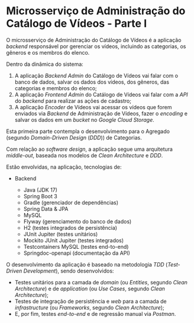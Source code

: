 # Microsserviço de Administração do Catálogo de Vídeos - Parte I

O microsserviço de Administração do Catálogo de Vídeos é a aplicação _backend_ responsável por gerenciar os vídeos, incluindo as categorias, os gêneros e os membros do elenco.

Dentro da dinâmica do sistema:

1. A aplicação _Backend Admin_ do Catálogo de Vídeos vai falar com o banco de dados, salvar os dados dos vídeos, dos gêneros, das categorias e membros do elenco;
2. A aplicação _Frontend Admin_ do Catálogo de Vídeos vai falar com a _API_ do _backend_ para realizar as ações de cadastro;
3. A aplicação _Encoder_ de Vídeos vai acessar os vídeos que forem enviados via _Backend_ de Administração de Vídeos, fazer o _encoding_ e salvar os dados em um _bucket_ no _Google Cloud Storage_.

Esta primeira parte contempla o desenvolvimento para o Agregado (segundo _Domain-Driven Design_ (_DDD_)) de Categorias.

Com relação ao _software design_, a aplicação segue uma arquitetura _middle-out_, baseada nos modelos de _Clean Architecture_ e _DDD_.

Estão envolvidas, na aplicação, tecnologias de:

- Backend

  - Java (JDK 17)
  - Spring Boot 3
  - Gradle (gerenciador de dependências)
  - Spring Data & JPA
  - MySQL
  - Flyway (gerenciamento do banco de dados)
  - H2 (testes integrados de persistência)
  - JUnit Jupiter (testes unitários)
  - Mockito JUnit Jupiter (testes integrados)
  - Testcontainers MySQL (testes end-to-end)
  - Springdoc-openapi (documentação da API)

O desenvolvimento da aplicação é baseado na metodologia _TDD_ (_Test-Driven Development_), sendo desenvolvidos:

- Testes unitários para a camada de _domain_ (ou _Entities_, segundo _Clean Architecture_) e de _application_ (ou _Use Cases_, segundo _Clean Architecture_);
- Testes de integração de persistência e _web_ para a camada de _infrastructure_ (ou _Frameworks_, segundo _Clean Architecture_);
- E, por fim, testes _end-to-end_ e de regressão manual via _Postman_.
